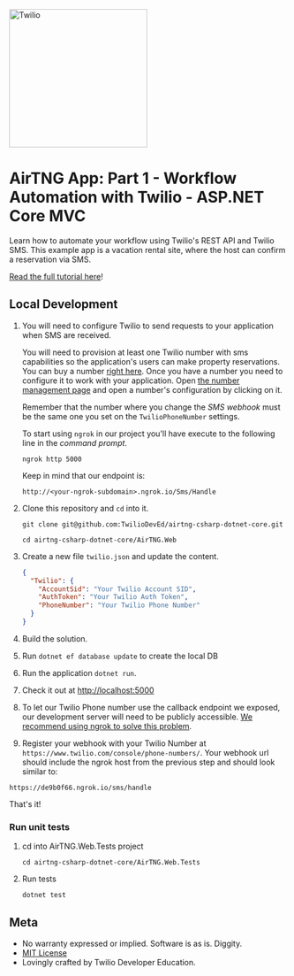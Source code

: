<a href="https://www.twilio.com">
  <img src="https://static0.twilio.com/marketing/bundles/marketing/img/logos/wordmark-red.svg" alt="Twilio" width="250" />
</a>


# AirTNG App: Part 1 - Workflow Automation with Twilio - ASP.NET Core MVC

Learn how to automate your workflow using Twilio's REST API and Twilio SMS. This example app is a vacation rental site, where the host can confirm a reservation via SMS.

[Read the full tutorial here](https://www.twilio.com/docs/tutorials/walkthrough/workflow-automation/csharp/mvc)!

## Local Development

1. You will need to configure Twilio to send requests to your application when SMS are received.

   You will need to provision at least one Twilio number with sms capabilities so the application's users can make property reservations. You can buy a number [right here](https://www.twilio.com/user/account/phone-numbers/search). Once you have a number you need to configure it to work with your application. Open [the number management page](https://www.twilio.com/user/account/phone-numbers/incoming) and open a number's configuration by clicking on it.

   Remember that the number where you change the _SMS webhook_ must be the same one you set on the `TwilioPhoneNumber` settings.

   <!--![Configure Voice](http://howtodocs.s3.amazonaws.com/twilio-number-config-all-med.gif)-->

   To start using `ngrok` in our project you'll have execute to the following line in the _command prompt_.

   ```
   ngrok http 5000
   ```

   Keep in mind that our endpoint is:

   ```
   http://<your-ngrok-subdomain>.ngrok.io/Sms/Handle
   ```

2. Clone this repository and `cd` into it.

    ```
    git clone git@github.com:TwilioDevEd/airtng-csharp-dotnet-core.git

    cd airtng-csharp-dotnet-core/AirTNG.Web
    ```

3. Create a new file `twilio.json` and update the content.
   ```json
   {
     "Twilio": {
       "AccountSid": "Your Twilio Account SID",
       "AuthToken": "Your Twilio Auth Token",
       "PhoneNumber": "Your Twilio Phone Number"
     }
   }
   ```

4. Build the solution.

5. Run `dotnet ef database update` to create the local DB

6. Run the application `dotnet run`.

7. Check it out at [http://localhost:5000](http://localhost:5000)



8. To let our Twilio Phone number use the callback endpoint we exposed, our development server will need to be publicly accessible. [We recommend using ngrok to solve this problem](https://www.twilio.com/blog/2015/09/6-awesome-reasons-to-use-ngrok-when-testing-webhooks.html).

9. Register your webhook with your Twilio Number at `https://www.twilio.com/console/phone-numbers/`. Your webhook url should include the ngrok host from the previous step and should look similar to:

`https://de9b0f66.ngrok.io/sms/handle`

That's it!

### Run unit tests

1. cd into AirTNG.Web.Tests project

    `cd airtng-csharp-dotnet-core/AirTNG.Web.Tests`
    
2. Run tests

    `dotnet test`

## Meta

* No warranty expressed or implied. Software is as is. Diggity.
* [MIT License](http://www.opensource.org/licenses/mit-license.html)
* Lovingly crafted by Twilio Developer Education.
